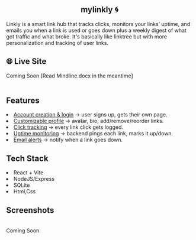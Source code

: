 <h2 align="center"> mylinkly 🌀 </h2>
Linkly is a smart link hub that tracks clicks, monitors your links’ uptime, and emails you when a link is used or goes down plus a weekly digest of what got traffic and what broke. It's basically like linktree but with more personalization and tracking of user links.

## 🌐 Live Site

Coming Soon [Read Mindline.docx in the meantime] <br>
<br>

## Features

 <li><a href="#">Account creation & login</a> → user signs up, gets their own page.</li>
  <li><a href="#">Customizable profile</a> → avatar, bio, add/remove/reorder links.</li>
  <li><a href="#">Click tracking</a> → every link click gets logged.</li>
  <li><a href="#">Uptime monitoring</a> → backend pings each link, marks it up/down.</li>
  <li><a href="#">Email alerts</a> → notify when a link goes down.</li>

## Tech Stack

<li> React + Vite</li>
<li> NodeJS/Express </li>
<li> SQLite </li>
<li> Html,Css </li>

## Screenshots

<br> Coming Soon </br>
